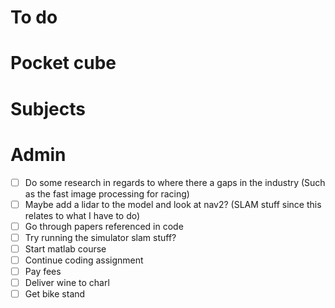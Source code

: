 # To do

# Pocket cube

# Subjects

# Admin
- [ ] Do some research in regards to where there a gaps in the industry (Such as the fast image processing for racing)
- [ ] Maybe add a lidar to the model and look at nav2? (SLAM stuff since this relates to what I have to do)
- [ ] Go through papers referenced in code
- [ ] Try running the simulator slam stuff?
- [ ] Start matlab course
- [ ] Continue coding assignment
- [ ] Pay fees
- [ ] Deliver wine to charl
- [ ] Get bike stand